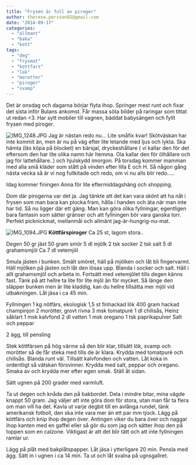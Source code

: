 ```yaml
---
title: "Frysen är full av piroger"
author: therese.persson82@gmail.com
date: "2014-09-17"
categories: 
  - "allmant"
  - "baka"
  - "kott"
tags: 
  - "deg"
  - "frysmat"
  - "kottfars"
  - "lok"
  - "morotter"
  - "piroger"
  - "svamp"
---
```


Det är onsdag och dagarna börjar flyta ihop. Springer mest runt och fixar det sista inför Bulans ankomst. Får massa söta bilder på raringar som tittat ut redan <3. Har sytt mobiler till vagnen, bäddat babysängen och fyllt frysen med piroger.

  
  
![IMG_1248.JPG](/static/img/IMG_1248.jpg)
Jag är nästan redo nu... Lite småfix kvar! Skötväskan har inte kommit än, men är nu på väg efter lite letande med ljus och lykta. Ska hämta (läs köpa på blocket) en bärsjal, dryckeshållare ( vi kallar den för det eftersom den har lite olika namn här hemma. Ola kallar den för ölhållare och jag för lattehållare..) och hjulskydd imorgon. På torsdag kommer mamman med alla små kläder som stått på vinden efter lilla E och H. Så någon gång nästa vecka så är vi nog fullkitade och redo, om vi nu alls blir redo.....

Idag kommer finingen Anna för lite eftermiddagshäng och shopping.

Dom där pirogerna var det ja. Jag tänkte att det kan vara skönt att ha nåt i frysen som man bara kan plocka fram, hålla i handen och äta när man inte har tid. Så nu ligger där ett gäng. Man kan göra olika fyllningar, egentligen bara fantasin som sätter gränser och att fyllningen bör vara ganska torr. Perfekt picknickmat, mellanmål och allmänt jag-är-hungrig-nu-mat.  
  
![IMG_1094.JPG](/static/img/IMG_1094.jpg)
**Köttfärspiroger** Ca 25 st, lagom stora..

Degen 50 gr jäst 50 gram smör 5 dl mjölk 2 tsk socker 2 tsk salt 5 dl grahamsmjöl Ca 7 dl vetemjöl

Smula jästen i bunken. Smält smöret, häll på mjölken och låt bli fingervarmt. Häll mjölken på jästen och låt den lösas upp. Blanda i socker och salt. Häll i allt grahamsmjöl och arbeta in. Fortsätt med vetemjölet tills degen känns fast. Tänk på att hellre ta lite för lite mjöl än för mycket. Så länge den släpper bunken men är lite kladdig, kan du hellre tillsätta mer mjöl vid utbakningen. Låt jäsa i ca 45 min.

Fyllningen 1 kg nötfärs, ekologisk 1,5 st finhackad lök 400 gram hackad champinjon 2 morötter, grovt rivna 3 msk tomatpuré 1 dl chilisås, Heinz såklart 1 msk kalvfond 2 dl vatten 1 msk oregano 1 tsk paprikapulver Salt och peppar

2 ägg, till pensling

Stek köttfärsen på hög värme så den blir klar, tillsätt lök, svamp och morötter så de får steka med tills de är klara. Krydda med tomatpuré och chilisås. Blanda runt väl. Tillsätt kalvfonden och vatten. Låt koka in ordentligt så vätskan försvinner. Krydda med salt, peppar och oregano. Smaka av och krydda mer efter egen smak. Ställ åt sidan.

Sätt ugnen på 200 grader med varmluft.

Ta ut degen och knåda den på bakbordet. Dela i mindre bitar, mina vägde knappt 50 gram. Jag väljer att inte göra dom för stora, utan man får ta flera om man vill ha det. Kavla ut varje degbit till en avlånga rundel, tänk amerikansk fotboll, den ska inte vara mer än ett par mm tjock. Lägg på köttfärs och knip ihop degen över. Antingen viker du bara över och naggar ihop kanten med en gaffel eller så gör du som jag och sätter ihop den på toppen som en calzone. Viktigast är att det blir tätt och att inte fyllningen ramlar ur.

Lägg på plåt med bakplåtspapper. Låt jäsa i ytterligare 20 min. Pensla med ägg. Sätt in i ugnen i ca 14 min. Ta ut och låt svalna på ugnsgallret.

